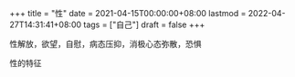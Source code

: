 +++
title = "性"
date = 2021-04-15T00:00:00+08:00
lastmod = 2022-04-27T14:31:41+08:00
tags = ["自己"]
draft = false
+++

性解放，欲望，自慰，病态压抑，消极心态弥散，恐惧

性的特征
